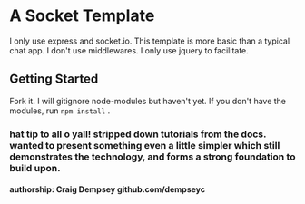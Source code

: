 # A Socket Template

I only use express and socket.io. This template is more basic than a typical chat app. I don't use middlewares. I only use jquery to facilitate.

## Getting Started

Fork it. I will gitignore node-modules but haven't yet. If you don't have the modules, run `npm install` .

### hat tip to all o yall! stripped down tutorials from the docs. wanted to present something even a little simpler which still demonstrates the technology, and forms a strong foundation to build upon.

#### authorship: Craig Dempsey github.com/dempseyc
